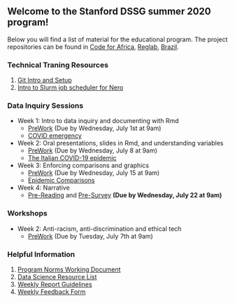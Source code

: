 ## Welcome to the Stanford DSSG summer 2020 program!

Below you will find a list of material for the educational program. The project repositories can be found in [Code for Africa](https://github.com/StanfordDataScience/dssg-cfa), [Reglab](https://github.com/StanfordDataScience/dssg-reglab), [Brazil](https://github.com/StanfordDataScience/dssg-brazil).

### Technical Traning Resources
1. [Git Intro and Setup](resources/git_setup.html)
2. [Intro to Slurm job scheduler for Nero](resources/SLURM_instruction.html)

### Data Inquiry Sessions
- Week 1: Intro to data inquiry and documenting with Rmd
    - [PreWork](resources/Prework.html) (Due by Wednesday, July 1st at 9am)
    - [COVID emergency](resources/COVIDemergency.html)
- Week 2: Oral presentations, slides in Rmd, and understanding variables
    - [PreWork](resources/PreWork2.html) (Due by Wednesday, July 8 at 9am)
    - [The Italian COVID-19 epidemic](resources/ItalyCovid.pdf)
- Week 3: Enforcing comparisons and graphics
    - [PreWork](resources/PreWork3.html) (Due by Wednesday, July 15 at 9am)
    - [Epidemic Comparisons](resources/EpidemicComparisons.html)
- Week 4: Narrative
    - [Pre-Reading](resources/story-basics-assignment.pds) and [Pre-Survey](https://docs.google.com/forms/d/e/1FAIpQLSc1kpa2Luq50R4vUh8vvJ_hzUk-pllT7X-0CdelnAbQcGSKmA/viewform) **(Due by Wednesday, July 22 at 9am)**

### Workshops
- Week 2: Anti-racism, anti-discrimination and ethical tech
    - [PreWork](resources/workshop_antiracism.md) (Due by Tuesday, July 7th at 9am)

### Helpful Information
1. [Program Norms Working Document](https://www.dropbox.com/scl/fi/vtkqxmseia4fd3z9bmeg8/_Norms.gdoc?dl=0&rlkey=quvmy3w3t9ipnf6qqxutk5l1h)
2. [Data Science Resource List](resources/ResourceLists.html)
3. [Weekly Report Guidelines](resources/WeeklyReport.html)
4. [Weekly Feedback Form](https://forms.gle/LXmcuxDxRuQQRyzS7)
